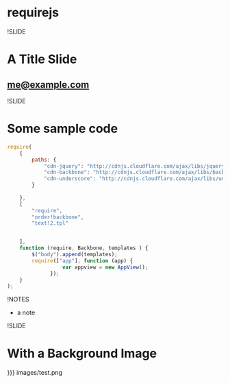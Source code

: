 # requirejs

!SLIDE

# A Title Slide

## me@example.com

!SLIDE

# Some sample code

``` javascript
require(
	{
		paths: {
			"cdn-jquery": "http://cdnjs.cloudflare.com/ajax/libs/jquery/1.6.2/jquery.min"
			"cdn-backbone": "http://cdnjs.cloudflare.com/ajax/libs/backbone.js/0.5.3/backbone-min",
			"cdn-underscore": "http://cdnjs.cloudflare.com/ajax/libs/underscore.js/1.1.7/underscore-min"
		}
		
	},
    [
        "require",
		"order!backbone",
		"text!2.tpl"


    ], 
    function (require, Backbone, templates ) {
		$("body").append(templates);
        require(["app"], function (app) {
                  var appview = new AppView();
              });
    }
);
```

!NOTES

 * a note

!SLIDE

# With a Background Image

}}} images/test.png